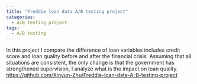 ```yaml
---
title: "Freddie loan data A/B testing project"
categories:
  - A/B testing project
tags:
  - A/B testing
---
```


In this project I compare the difference of loan variables includes credit score and loan quality before and after the financial crisis.
Assuming that all situations are consistent, the only change is that the government has strengthened supervision, I analyze what is the impact on loan quality.
https://github.com/Xinyun-Zhu/Freddie-loan-data-A-B-testing-project
